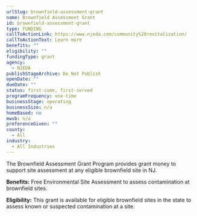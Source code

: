 ```yaml
---
urlSlug: brownfield-assessment-grant
name: Brownfield Assessment Grant
id: brownfield-assessment-grant
type: FUNDING
callToActionLink: https://www.njeda.com/community%20revitalization/
callToActionText: Learn more
benefits: ""
eligibility: ""
fundingType: grant
agency:
  - NJEDA
publishStageArchive: Do Not Publish
openDate: ""
dueDate: ""
status: first-come, first-served
programFrequency: one-time
businessStage: operating
businessSize: n/a
homeBased: no
mwvb: n/a
preferenceGiven: ""
county:
  - All
industry:
  - All Industries
---
```

The Brownfield Assessment Grant Program provides grant money to support site assessment at any eligible brownfield site in NJ.

**Benefits:** Free Environmental Site Assessment to assess contamination at brownfield sites.

**Eligibility:** This grant is available for eligible brownfield sites in the state to assess known or suspected contamination at a site.
